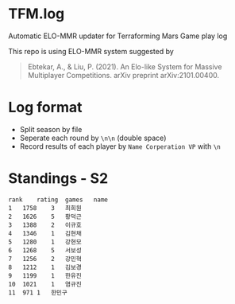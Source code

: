 # TFM.log
Automatic ELO-MMR updater for Terraforming Mars Game play log

This repo is using ELO-MMR system suggested by
> Ebtekar, A., & Liu, P. (2021). An Elo-like System for Massive Multiplayer Competitions. arXiv preprint arXiv:2101.00400.


# Log format
* Split season by file
* Seperate each round by `\n\n` (double space)
* Record results of each player by 
`Name Corperation VP`
with `\n`

# Standings - S2
```csv
rank	rating	games	name
1	1758	3	최희원
2	1626	5	황덕근
3	1388	2	이규호
4	1346	1	김현채
5	1280	1	강현모
6	1268	5	서보성
7	1256	2	강민혁
8	1212	1	김보경
9	1199	1	한유진
10	1021	1	염규진
11	971	1	한민구
```
